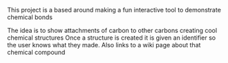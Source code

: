 This project is a based around making a fun interactive tool to demonstrate chemical bonds

The idea is to show attachments of carbon to other carbons creating cool chemical structures
Once a structure is created it is given an identifier so the user knows what they made. 
Also links to a wiki page about that chemical compound
